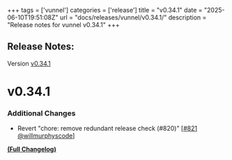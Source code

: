 +++
tags = ['vunnel']
categories = ['release']
title = "v0.34.1"
date = "2025-06-10T19:51:08Z"
url = "docs/releases/vunnel/v0.34.1/"
description = "Release notes for vunnel v0.34.1"
+++

## Release Notes:
Version [v0.34.1](https://github.com/anchore/vunnel/releases/tag/v0.34.1)

# v0.34.1

### Additional Changes

- Revert "chore: remove redundant release check (#820)" [[#821](https://github.com/anchore/vunnel/pull/821) [@willmurphyscode](https://github.com/willmurphyscode)]

**[(Full Changelog)](https://github.com/anchore/vunnel/compare/v0.34.0...v0.34.1)**
